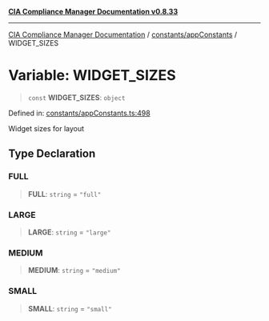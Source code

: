 [**CIA Compliance Manager Documentation v0.8.33**](../../../README.md)

***

[CIA Compliance Manager Documentation](../../../modules.md) / [constants/appConstants](../README.md) / WIDGET\_SIZES

# Variable: WIDGET\_SIZES

> `const` **WIDGET\_SIZES**: `object`

Defined in: [constants/appConstants.ts:498](https://github.com/Hack23/cia-compliance-manager/blob/1f4f2c51bc48d917eff1eb43881cee05d381f406/src/constants/appConstants.ts#L498)

Widget sizes for layout

## Type Declaration

### FULL

> **FULL**: `string` = `"full"`

### LARGE

> **LARGE**: `string` = `"large"`

### MEDIUM

> **MEDIUM**: `string` = `"medium"`

### SMALL

> **SMALL**: `string` = `"small"`
